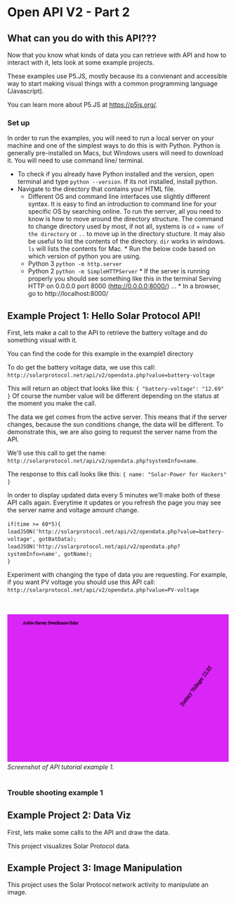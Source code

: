 # Open API V2 - Part 2

## What can you do with this API???

Now that you know what kinds of data you can retrieve with API and how to interact with it, lets look at some example projects.

These examples use P5.JS, mostly because its a convienant and accessible way to start making visual things with a common programming language (Javascript).

You can learn more about P5.JS at https://p5js.org/.

### Set up

In order to run the examples, you will need to run a local server on your machine and one of the simplest ways to do this is with Python. Python is generally pre-installed on Macs, but Windows users will need to download it. You will need to use command line/ terminal.

   * To check if you already have Python installed and the version, open terminal and type `python --version`. If its not installed, install python.
   * Navigate to the directory that contains your HTML file.
   		* Different OS and command line interfaces use slightly different syntax. It is easy to find an introduction to command line for your specific OS by searching online. To run the serrver, all you need to know is how to move around the directory structure. The command to change directory used by most, if not all, systems is `cd` + `name of the directory` or `..` to move up in the directory stucture. It may also be useful to list the contents of the directory. `dir` works in windows. `ls` will lists the contents for Mac.
    * Run the below code based on which version of python you are using.
        * Python 3 `python -m http.server`
        * Python 2 `python -m SimpleHTTPServer`
    * If the server is running properly you should see something like this in the terminal Serving HTTP on 0.0.0.0 port 8000 (http://0.0.0.0:8000/) ...
    * In a browser, go to http://localhost:8000/

## Example Project 1: Hello Solar Protocol API!

First, lets make a call to the API to retrieve the battery voltage and do something visual with it.

You can find the code for this example in the example1 directory

To do get the battery voltage data, we use this call: `http://solarprotocol.net/api/v2/opendata.php?value=battery-voltage`

This will return an object that looks like this: `{ "battery-voltage": "12.69" }` Of course the number value will be different depending on the status at the moment you make the call.

The data we get comes from the active server. This means that if the server changes, because the sun conditions change, the data will be different. To demonstrate this, we are also going to request the server name from the API.

We'll use this call to get the name: `http://solarprotocol.net/api/v2/opendata.php?systemInfo=name`. 

The response to this call looks like this: `{ name: "Solar-Power for Hackers" }`

In order to display updated data every 5 minutes we'll make both of these API calls again. Everytime it updates or you refresh the page you may see the server name and voltage amount change.

`if(time >= 60*5){`<br>
 `loadJSON('http://solarprotocol.net/api/v2/opendata.php?value=battery-voltage', gotBatData);`<br>
 `loadJSON('http://solarprotocol.net/api/v2/opendata.php?systemInfo=name', gotName);`<br>
`}`<br>

Experiment with changing the type of data you are requesting. For example, if you want PV voltage you should use this API call: `http://solarprotocol.net/api/v2/opendata.php?value=PV-voltage`

<br><br>
![Screenshot of example 1](../images/api-example1.png)
*Screenshot of API tutorial example 1.*
<br><br>

### Trouble shooting example 1

## Example Project 2: Data Viz

First, lets make some calls to the API and draw the data.

This project visualizes Solar Protocol data.


## Example Project 3: Image Manipulation

This project uses the Solar Protocol network activity to manipulate an image.